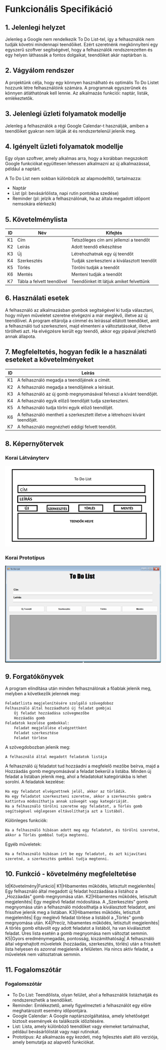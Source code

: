 # Funkcionális Specifikáció
## 1. Jelenlegi helyzet

Jelenleg a Google nem rendelkezik To Do List-tel, így a felhasználók nem tudják követni mindennapi teendőiket. Ezért szeretnénk megkönnyíteni egy egyszerű szoftver segítségével, hogy a felhasználók rendszerezetten és egy helyen láthassák a fontos dolgaikat, teendőiket akár naptárban is.

## 2. Vágyálom rendszer

A projektünk célja, hogy egy könnyen használható és optimális To Do Listet hozzunk létre felhasználóink számára. A programnak egyszerűnek és könnyen átláthatónak kell lennie. Az alkalmazás funkciói: naptár, listák, emlékeztetők.

## 3. Jelenlegi üzleti folyamatok modellje

Jelenleg a felhasználók a régi Google Calendar-t használják, amiben a teendőiket gyakran nem látják át és rendszertelenül jelenik meg.

## 4. Igényelt üzleti folyamatok modellje

Egy olyan szoftver, amely alkalmas arra, hogy a korábban megszokott Google funkciókat együttesen lehessen alkalmazni az új alkalmazással, például a naptárt.

A To Do List nem sokban különbözik az alapmodelltől, tartalmazza:

- Naptár
- List (pl: bevásárlólista, napi rutin pontokba szedése)
- Reminder (pl: jelzik a felhasználónak, ha az általa megadott időpont nemsokára elérkezik)

## 5. Követelménylista

| ID | Név | Kifejtés |
| :---: | --- | --- |
| K1 | Cím | Tetszőleges cím ami jellemzi a teendőt|
| K2 | Leírás | Adott teendő elkészítése |
| K3 | Új | Létrehozhatnak egy új teendőt|
| K4 |Szerkesztés | Tudják szerkeszteni a kiválasztott teendőt|
| K5 | Törlés | Törölni tudják a teendőt|
| K6 | Mentés | Menteni tudják a teendőt|
| K7 | Tábla a felvett teendővel | Teendőinket itt látjuk amiket felvettünk |

## 6. Használati esetek

A felhasználó az alkalmazásban gombok segítségével ki tudja választani, hogy milyen műveletet szeretne elvégezni a már meglévő, illetve az új teendőivel. A program eltárolja a címmel és leírással ellátott teendőket, amit a felhasználó tud szerkeszteni, majd elmenteni a változtatásokat, illetve törölheti azt. Ha elvégzésre került egy teendő, akkor egy pipával jelezhető annak állapota.

## 7. Megfeleltetés, hogyan fedik le a használati eseteket a követelményeket

|ID|Leírás           |
|-------------------------|---------------------------|
|K1|A felhasználó megadja a teendőjének a címét.|          
|K2|A felhasználó megadja a teendőjének a leírását.|
|K3|A felhasználó az új gomb megnyomásával felveszi a kívánt teendőjét.|
|K4|A felhasználó egyik előző teendőjét tudja szerkeszteni.|
|K5|A felhasználó tudja törlni egyik előző teendőjét.|
|K6|A felhasználó mentheti a szerkesztett illetve a létrehozni kívánt teendőjét.|
|K7|A felhasználó megnézheti eddigi felvett teendőit.|


## 8. Képernyőtervek

### Korai Látványterv

![korai_látványterv](../Docs/Img/TODOLIST.png)

### Korai Prototípus

![prototípus](../Docs/Img/TODOLISTBeta.png)

## 9. Forgatókönyvek

A program elindítása után minden felhasználónak a főablak jelenik meg, melyben a következők jelennek meg:

    Feladatlista megjelenítésére szolgáló szövegdoboz
    Felhasználó által hozzáadható új feladat gombjai
        Új feladat hozzáadása szövegmezőbe
        Hozzáadás gomb
    Feladatok kezelése gombokkal:
        Feladat megjelölése elvégzettként
        Feladat szerkesztése
        Feladat törlése

A szövegdobozban jelenik meg:

    A felhasználó által megadott feladatok listája

A felhasználó új feladatot tud hozzáadni a megfelelő mezőbe beírva, majd a Hozzáadás gomb megnyomásával a feladat bekerül a listába. Minden új feladat a listában jelenik meg, ahol a feladatokat kategóriákba is lehet sorolni.
A feladatok kezelése:

    Ha egy feladatot elvégzettnek jelöl, akkor az törlődik.
    Ha egy feladatot szerkeszteni szeretne, akkor a szerkesztés gombra kattintva módosíthatja annak szövegét vagy kategóriáját.
    Ha a felhasználó törölni szeretne egy feladatot, a Törlés gomb segítségével véglegesen eltávolíthatja azt a listából.

Különleges funkciók:

    Ha a felhasználó hibásan adott meg egy feladatot, és törölni szeretné, akkor a Törlés gombbal tudja megtenni.


Egyéb műveletek:

    Ha a felhasználó hibásan írt be egy feladatot, és azt kijavítani szeretné, a szerkesztés gombbal tudja megtenni.

## 10. Funkció - követelmény megfeleltetése

Id|Követelmény|Funkció|
K1|Hibamentes működés, letisztult megjelenítés|	Egy felhasználó által megadott új feladat hozzáadása a listához a „Hozzáadás” gomb megnyomása után.
K2|Hibamentes működés, letisztult megjelenítés|	Egy meglévő feladat módosítása. A „Szerkesztés” gomb megnyomása után a felhasználó módosíthatja a kiválasztott feladatot, ami frissítve jelenik meg a listában.
K3|Hibamentes működés, letisztult megjelenítés|	Egy meglévő feladat törlése a listából a „Törlés” gomb megnyomása után.
K4|Precíz, hibamentes működés, letisztult megjelenítés|	A törlés gomb eltávolít egy adott feladatot a listából, ha van kiválasztott feladat. Üres lista esetén a gomb megnyomása nem változtat semmin.
K5|Gyors eredménymegadás, pontosság, kiszámíthatóság|	A felhasználó által végrehajtott műveletek (hozzáadás, szerkesztés, törlés) után a frissített lista helyesen és azonnal megjelenik a felületen. Ha nincs aktív feladat, a műveletek nem változtatnak semmin.

## 11. Fogalomszótár



### Fogalomszótár

* To Do List: Teendőlista, olyan felület, ahol a felhasználók listázhatják és rendszerezhetik a teendőiket.
* Reminder: Emlékeztető, amely figyelmezteti a felhasználót egy előre meghatározott esemény időpontjára.
* Google Calendar: A Google naptárszolgáltatása, amely lehetőséget biztosít események és találkozók időzítésére.
* List: Lista, amely különböző teendőket vagy elemeket tartalmazhat, például bevásárlólistát vagy napi rutinokat.
* Prototípus: Az alkalmazás egy kezdeti, még fejlesztés alatt álló verziója, amely bemutatja az alapvető funkciókat.
